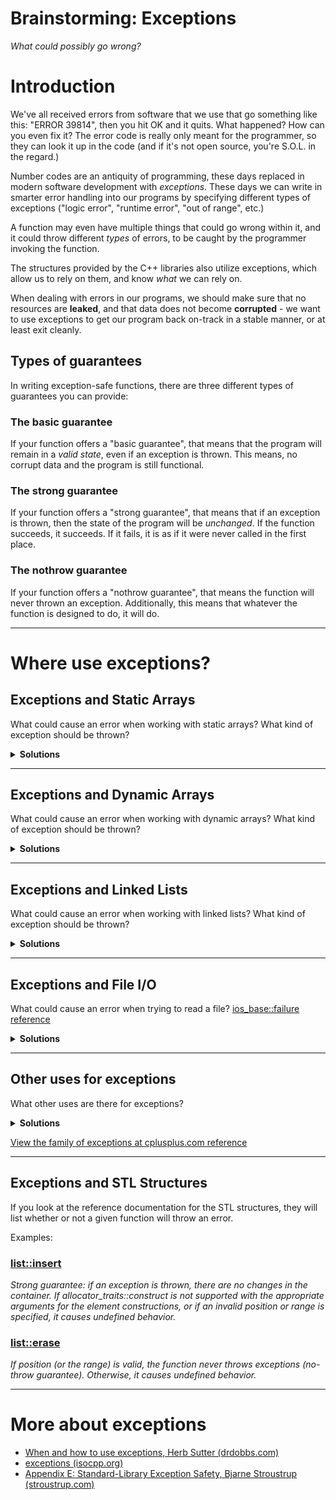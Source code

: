 # Brainstorming: Exceptions

*What could possibly go wrong?*

# Introduction

We've all received errors from software that we use that go something like this: "ERROR 39814", then you hit OK and it quits. What happened? How can you even fix it? The error code is really only meant for the programmer, so they can look it up in the code (and if it's not open source, you're S.O.L. in the regard.)

Number codes are an antiquity of programming, these days replaced in modern software development with *exceptions*. These days we can write in smarter error handling into our programs by specifying different types of exceptions ("logic error", "runtime error", "out of range", etc.) 

A function may even have multiple things that could go wrong within it, and it could throw different *types* of errors, to be caught by the programmer invoking the function.

The structures provided by the C++ libraries also utilize exceptions, which allow us to rely on them, and know *what* we can rely on.

When dealing with errors in our programs, we should make sure that no resources are **leaked**, and that data does not become **corrupted** - we want to use exceptions to get our program back on-track in a stable manner, or at least exit cleanly.

## Types of guarantees

In writing exception-safe functions, there are three different types of guarantees you can provide:

### The basic guarantee

If your function offers a "basic guarantee", that means that the program will remain in a *valid state*, even if an exception is thrown. This means, no corrupt data and the program is still functional.

### The strong guarantee

If your function offers a "strong guarantee", that means that if an exception is thrown, then the state of the program will be *unchanged*. If the function succeeds, it succeeds. If it fails, it is as if it were never called in the first place.

### The nothrow guarantee

If your function offers a "nothrow guarantee", that means the function will never thrown an exception. Additionally, this means that whatever the function is designed to do, it will do.

---

# Where use exceptions?

## Exceptions and Static Arrays

What could cause an error when working with static arrays? What kind of exception should be thrown?

<details>
	<summary><strong>
		Solutions
	</strong></summary>
	
* Trying to access elements of the array at invalid positions (negative index, or >= the size of the array) (**[out of range](http://www.cplusplus.com/reference/stdexcept/out_of_range/) exception**)

</details>	

---

## Exceptions and Dynamic Arrays

What could cause an error when working with dynamic arrays? What kind of exception should be thrown?

<details>
	<summary><strong>
		Solutions
	</strong></summary>
	
* Trying to access elements of the array at invalid positions (negative index, or >= the size of the array) (**[out of range](http://www.cplusplus.com/reference/stdexcept/out_of_range/) exception**)
* Inability to allocate memory when creating or resizing the array. (**[bad alloc](http://www.cplusplus.com/reference/new/bad_alloc/) exception**)

</details>	

---

## Exceptions and Linked Lists

What could cause an error when working with linked lists? What kind of exception should be thrown?

<details>
	<summary><strong>
		Solutions
	</strong></summary>
	
* Accessing nullptr (for node, next node) -- Nothing in C++ throws an exception for this, but you could check for it in your data structure and throw a custom exception.

</details>	

---

## Exceptions and File I/O

What could cause an error when trying to read a file? [ios_base::failure reference](http://en.cppreference.com/w/cpp/io/basic_ios/exceptions)

<details>
	<summary><strong>
		Solutions
	</strong></summary>
	
* File passed in during constructor / open() function does not exist or not found.

</details>	

---

## Other uses for exceptions

What other uses are there for exceptions?

<details>
	<summary><strong>
		Solutions
	</strong></summary>
	
* Division by zero
* Overflow - May occur if a computation results in a very large number; a number that is too big for the data type it belongs to.
* Underflow - May occur if a computation results in a very small number.
* System error - An error that is raised by the operating system.
* Invalid number, such as sqrt( -1 ).
* Bad cast - something fails when trying to cast a value to a different data type.

</details>

[View the family of exceptions at cplusplus.com reference](http://www.cplusplus.com/reference/exception/exception/)

---

## Exceptions and STL Structures

If you look at the reference documentation for the STL structures, they will list whether or not a given function will throw an error.

Examples:

### [list::insert](http://www.cplusplus.com/reference/list/list/insert/)

*Strong guarantee: if an exception is thrown, there are no changes in the container.
If allocator_traits::construct is not supported with the appropriate arguments for the element constructions, or if an invalid position or range is specified, it causes undefined behavior.*

### [list::erase](http://www.cplusplus.com/reference/list/list/erase/)

*If position (or the range) is valid, the function never throws exceptions (no-throw guarantee).
Otherwise, it causes undefined behavior.*

---

# More about exceptions

* [When and how to use exceptions, Herb Sutter (drdobbs.com)](http://www.drdobbs.com/when-and-how-to-use-exceptions/184401836)
* [exceptions (isocpp.org)](https://isocpp.org/wiki/faq/exceptions)
* [Appendix E: Standard-Library Exception Safety, Bjarne Stroustrup (stroustrup.com)](http://stroustrup.com/3rd_safe.pdf)
